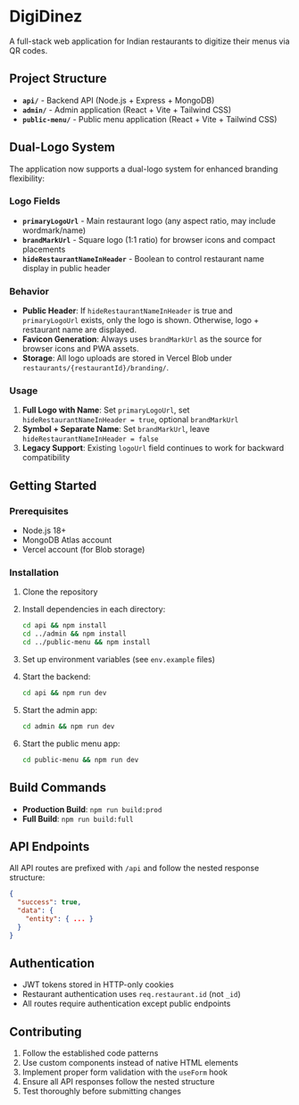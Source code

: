 # DigiDinez

A full-stack web application for Indian restaurants to digitize their menus via QR codes.

## Project Structure

- **`api/`** - Backend API (Node.js + Express + MongoDB)
- **`admin/`** - Admin application (React + Vite + Tailwind CSS)
- **`public-menu/`** - Public menu application (React + Vite + Tailwind CSS)

## Dual-Logo System

The application now supports a dual-logo system for enhanced branding flexibility:

### Logo Fields

- **`primaryLogoUrl`** - Main restaurant logo (any aspect ratio, may include wordmark/name)
- **`brandMarkUrl`** - Square logo (1:1 ratio) for browser icons and compact placements
- **`hideRestaurantNameInHeader`** - Boolean to control restaurant name display in public header

### Behavior

- **Public Header**: If `hideRestaurantNameInHeader` is true and `primaryLogoUrl` exists, only the logo is shown. Otherwise, logo + restaurant name are displayed.
- **Favicon Generation**: Always uses `brandMarkUrl` as the source for browser icons and PWA assets.
- **Storage**: All logo uploads are stored in Vercel Blob under `restaurants/{restaurantId}/branding/`.

### Usage

1. **Full Logo with Name**: Set `primaryLogoUrl`, set `hideRestaurantNameInHeader = true`, optional `brandMarkUrl`
2. **Symbol + Separate Name**: Set `brandMarkUrl`, leave `hideRestaurantNameInHeader = false`
3. **Legacy Support**: Existing `logoUrl` field continues to work for backward compatibility

## Getting Started

### Prerequisites

- Node.js 18+
- MongoDB Atlas account
- Vercel account (for Blob storage)

### Installation

1. Clone the repository
2. Install dependencies in each directory:
   ```bash
   cd api && npm install
   cd ../admin && npm install
   cd ../public-menu && npm install
   ```

3. Set up environment variables (see `env.example` files)

4. Start the backend:
   ```bash
   cd api && npm run dev
   ```

5. Start the admin app:
   ```bash
   cd admin && npm run dev
   ```

6. Start the public menu app:
   ```bash
   cd public-menu && npm run dev
   ```

## Build Commands

- **Production Build**: `npm run build:prod`
- **Full Build**: `npm run build:full`

## API Endpoints

All API routes are prefixed with `/api` and follow the nested response structure:

```json
{
  "success": true,
  "data": {
    "entity": { ... }
  }
}
```

## Authentication

- JWT tokens stored in HTTP-only cookies
- Restaurant authentication uses `req.restaurant.id` (not `_id`)
- All routes require authentication except public endpoints

## Contributing

1. Follow the established code patterns
2. Use custom components instead of native HTML elements
3. Implement proper form validation with the `useForm` hook
4. Ensure all API responses follow the nested structure
5. Test thoroughly before submitting changes
